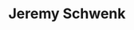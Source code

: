 ---
title: 'Jeremy Schwenk'
draft: false
image: 'schwenk.jpeg'
jobtitle: 'Service Delivery Manager'
linkedinurl: "hhttps://www.linkedin.com/in/jeremy-schwenk-82779b23/"
promoted: false
weight: 109
---